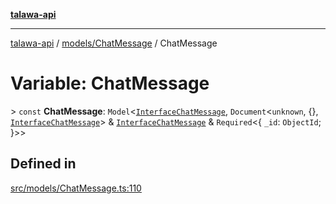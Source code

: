 [**talawa-api**](../../../README.md)

***

[talawa-api](../../../modules.md) / [models/ChatMessage](../README.md) / ChatMessage

# Variable: ChatMessage

\> `const` **ChatMessage**: `Model`\<[`InterfaceChatMessage`](../interfaces/InterfaceChatMessage.md), `Document`\<`unknown`, \{\}, [`InterfaceChatMessage`](../interfaces/InterfaceChatMessage.md)\> & [`InterfaceChatMessage`](../interfaces/InterfaceChatMessage.md) & `Required`\<\{ `_id`: `ObjectId`; \}\>\>

## Defined in

[src/models/ChatMessage.ts:110](https://github.com/PalisadoesFoundation/talawa-api/blob/5c5b29a0ea487bda8306089fe128f43f3be29f94/src/models/ChatMessage.ts#L110)
